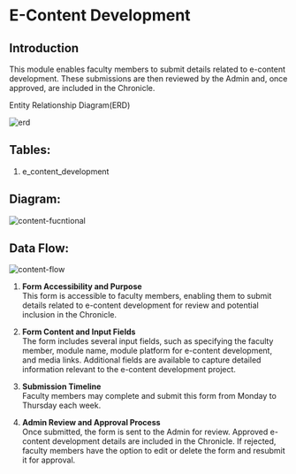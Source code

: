 ﻿



  
  

# E-Content Development

  

## Introduction

  

This module enables faculty members to submit details related to e-content development. These submissions are then reviewed by the Admin and, once approved, are included in the Chronicle.

  

Entity Relationship Diagram(ERD)

<img src="https://i.ibb.co/VV9QqmC/erd.png" alt="erd" border="0">

## Tables:

1. e_content_development

## Diagram:

<img src="https://i.ibb.co/cv9gzWm/content-fucntional.png" alt="content-fucntional" border="0">

## Data Flow:

<img src="https://i.ibb.co/N3GzH68/content-flow.png" alt="content-flow" border="0">

1. **Form Accessibility and Purpose**  
   This form is accessible to faculty members, enabling them to submit details related to e-content development for review and potential inclusion in the Chronicle.

2. **Form Content and Input Fields**  
   The form includes several input fields, such as specifying the faculty member, module name, module platform for e-content development, and media links. Additional fields are available to capture detailed information relevant to the e-content development project.

3. **Submission Timeline**  
   Faculty members may complete and submit this form from Monday to Thursday each week.

4. **Admin Review and Approval Process**  
   Once submitted, the form is sent to the Admin for review. Approved e-content development details are included in the Chronicle. If rejected, faculty members have the option to edit or delete the form and resubmit it for approval.

